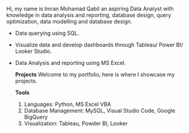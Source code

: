 Hi, my name is Imran Mohamad Qabil an aspiring Data Analyst with knowledge in data analysis and reporting, database design, query optimization, data modelling and database design.

- Data querying using SQL.
- Visualize data and develop dashboards through Tableau/ Power BI/ Looker Studio.
- Data Analysis and reporting using MS Excel.

  **Projects**
  Welcome to my portfolio, here is where I showcase my projects.

  **Tools**
  1. Languages: Python, MS Excel VBA
  2. Database Management: MySQL, Visual Studio Code, Google BigQuery
  3. Visualization: Tableau, Powder BI, Looker

